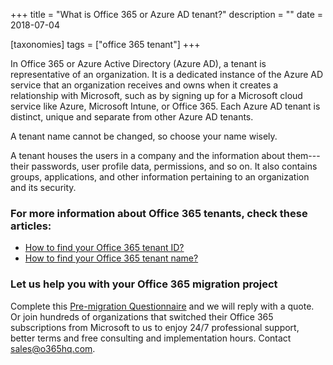 +++
title = "What is Office 365 or Azure AD tenant?"
description = ""
date = 2018-07-04

[taxonomies]
tags = ["office 365 tenant"]
+++

In Office 365 or Azure Active Directory (Azure AD), a tenant is
representative of an organization. It is a dedicated instance of the
Azure AD service that an organization receives and owns when it creates
a relationship with Microsoft, such as by signing up for a Microsoft
cloud service like Azure, Microsoft Intune, or Office 365. Each Azure AD
tenant is distinct, unique and separate from other Azure AD tenants.

A tenant name cannot be changed, so choose your name wisely.

A tenant houses the users in a company and the information about
them---their passwords, user profile data, permissions, and so on. It
also contains groups, applications, and other information pertaining to
an organization and its security.

### For more information about Office 365 tenants, check these articles:

-   [How to find your Office 365 tenant
    ID?](https://o365hq.com/faq/how-to-find-your-office-365-tenant-id)
-   [How to find your Office 365 tenant
    name?](https://o365hq.com/faq/how-to-find-your-office-365-tenant-name)

### Let us help you with your Office 365 migration project

Complete this [Pre-migration
Questionnaire](https://office365.typeform.com/to/TMQniV) and we will
reply with a quote. Or join hundreds of organizations that switched
their Office 365 subscriptions from Microsoft to us to enjoy 24/7
professional support, better terms and free consulting and
implementation hours. Contact sales@o365hq.com.
